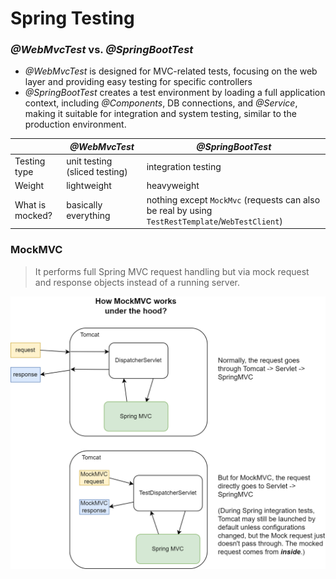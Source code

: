 # Spring Testing

### *@WebMvcTest* vs. *@SpringBootTest*

* *@WebMvcTest* is designed for MVC-related tests, focusing on the web layer and providing easy testing for specific controllers
* *@SpringBootTest* creates a test environment by loading a full application context, including *@Components*, DB connections, and *@Service*, making it suitable for integration and system testing, similar to the production environment.

|                 | *@WebMvcTest*                 | *@SpringBootTest*                                            |
| --------------- | ----------------------------- | ------------------------------------------------------------ |
| Testing type    | unit testing (sliced testing) | integration testing                                          |
| Weight          | lightweight                   | heavyweight                                                  |
| What is mocked? | basically everything          | nothing except `MockMvc` (requests can also be real by using `TestRestTemplate`/`WebTestClient`) |



### MockMVC

> It performs full Spring MVC request handling but via mock request and response objects instead of a running server.

<img src="../images/spring-MockMVC.png" style="zoom:50%;" />